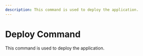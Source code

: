 ```yaml
---
description: This command is used to deploy the application.
---
```


# Deploy Command

This command is used to deploy the application.
